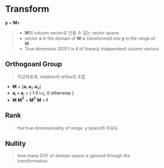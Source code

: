 # Transform

**y** = **M**x

> - **M**의 column vector로 만들 수 있는 vector space.
> - vector **x** in the domain of **M** is transformed into **y** in the range of **M**.
> - True dimension (DOF) is # of linearly independent column vectors

## Orthogoanl Group

> 직교좌표계, rotation과 reflex의 조합

- **M** = [**a**<sub>1</sub> **a**<sub>2</sub> **a**<sub>3</sub>]
- **a**<sub>i</sub> • **a**<sub>j</sub> = { 1 if i=j, 0 otherwise }
- **M** **M<sup>T</sup>** = **M<sup>T</sup>** **M** = **I**

## Rank

> the true dimensionality of range. y space의 자유도

## Nullity

> how many DOF of domain space is ignored through the transformation.
